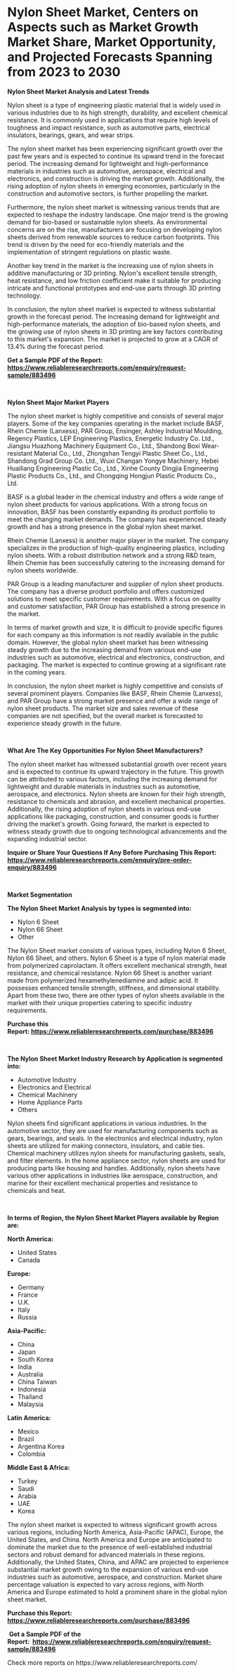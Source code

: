 <p><h1>Nylon Sheet Market, Centers on Aspects such as Market Growth Market Share, Market Opportunity, and Projected Forecasts Spanning from 2023 to 2030</h1></p><p><strong>Nylon Sheet Market Analysis and Latest Trends</strong></p>
<p><p>Nylon sheet is a type of engineering plastic material that is widely used in various industries due to its high strength, durability, and excellent chemical resistance. It is commonly used in applications that require high levels of toughness and impact resistance, such as automotive parts, electrical insulators, bearings, gears, and wear strips.</p><p>The nylon sheet market has been experiencing significant growth over the past few years and is expected to continue its upward trend in the forecast period. The increasing demand for lightweight and high-performance materials in industries such as automotive, aerospace, electrical and electronics, and construction is driving the market growth. Additionally, the rising adoption of nylon sheets in emerging economies, particularly in the construction and automotive sectors, is further propelling the market.</p><p>Furthermore, the nylon sheet market is witnessing various trends that are expected to reshape the industry landscape. One major trend is the growing demand for bio-based or sustainable nylon sheets. As environmental concerns are on the rise, manufacturers are focusing on developing nylon sheets derived from renewable sources to reduce carbon footprints. This trend is driven by the need for eco-friendly materials and the implementation of stringent regulations on plastic waste.</p><p>Another key trend in the market is the increasing use of nylon sheets in additive manufacturing or 3D printing. Nylon's excellent tensile strength, heat resistance, and low friction coefficient make it suitable for producing intricate and functional prototypes and end-use parts through 3D printing technology.</p><p>In conclusion, the nylon sheet market is expected to witness substantial growth in the forecast period. The increasing demand for lightweight and high-performance materials, the adoption of bio-based nylon sheets, and the growing use of nylon sheets in 3D printing are key factors contributing to this market's expansion. The market is projected to grow at a CAGR of 13.4% during the forecast period.</p></p>
<p><strong>Get a Sample PDF of the Report:&nbsp; <a href="https://www.reliableresearchreports.com/enquiry/request-sample/883496">https://www.reliableresearchreports.com/enquiry/request-sample/883496</a></strong></p>
<p>&nbsp;</p>
<p><strong>Nylon Sheet Major Market Players</strong></p>
<p><p>The nylon sheet market is highly competitive and consists of several major players. Some of the key companies operating in the market include BASF, Rhein Chemie (Lanxess), PAR Group, Ensinger, Ashley Industrial Moulding, Regency Plastics, LEP Engineering Plastics, Energetic Industry Co. Ltd., Jiangsu Huazhong Machinery Equipment Co., Ltd., Shandong Boxi Wear-resistant Material Co., Ltd., Zhongshan Tengyi Plastic Sheet Co., Ltd., Shandong Grad Group Co. Ltd., Wuxi Changan Yongye Machinery, Hebei Huailiang Engineering Plastic Co., Ltd., Xinhe County Dingjia Engineering Plastic Products Co., Ltd., and Chongqing Hongjun Plastic Products Co., Ltd.</p><p>BASF is a global leader in the chemical industry and offers a wide range of nylon sheet products for various applications. With a strong focus on innovation, BASF has been constantly expanding its product portfolio to meet the changing market demands. The company has experienced steady growth and has a strong presence in the global nylon sheet market.</p><p>Rhein Chemie (Lanxess) is another major player in the market. The company specializes in the production of high-quality engineering plastics, including nylon sheets. With a robust distribution network and a strong R&D team, Rhein Chemie has been successfully catering to the increasing demand for nylon sheets worldwide.</p><p>PAR Group is a leading manufacturer and supplier of nylon sheet products. The company has a diverse product portfolio and offers customized solutions to meet specific customer requirements. With a focus on quality and customer satisfaction, PAR Group has established a strong presence in the market.</p><p>In terms of market growth and size, it is difficult to provide specific figures for each company as this information is not readily available in the public domain. However, the global nylon sheet market has been witnessing steady growth due to the increasing demand from various end-use industries such as automotive, electrical and electronics, construction, and packaging. The market is expected to continue growing at a significant rate in the coming years.</p><p>In conclusion, the nylon sheet market is highly competitive and consists of several prominent players. Companies like BASF, Rhein Chemie (Lanxess), and PAR Group have a strong market presence and offer a wide range of nylon sheet products. The market size and sales revenue of these companies are not specified, but the overall market is forecasted to experience steady growth in the future.</p></p>
<p>&nbsp;</p>
<p><strong>What Are The Key Opportunities For Nylon Sheet Manufacturers?</strong></p>
<p><p>The nylon sheet market has witnessed substantial growth over recent years and is expected to continue its upward trajectory in the future. This growth can be attributed to various factors, including the increasing demand for lightweight and durable materials in industries such as automotive, aerospace, and electronics. Nylon sheets are known for their high strength, resistance to chemicals and abrasion, and excellent mechanical properties. Additionally, the rising adoption of nylon sheets in various end-use applications like packaging, construction, and consumer goods is further driving the market's growth. Going forward, the market is expected to witness steady growth due to ongoing technological advancements and the expanding industrial sector.</p></p>
<p><strong>Inquire or Share Your Questions If Any Before Purchasing This Report: <a href="https://www.reliableresearchreports.com/enquiry/pre-order-enquiry/883496">https://www.reliableresearchreports.com/enquiry/pre-order-enquiry/883496</a></strong></p>
<p>&nbsp;</p>
<p><strong>Market Segmentation</strong></p>
<p><strong>The Nylon Sheet Market Analysis by types is segmented into:</strong></p>
<p><ul><li>Nylon 6 Sheet</li><li>Nylon 66 Sheet</li><li>Other</li></ul></p>
<p><p>The Nylon Sheet market consists of various types, including Nylon 6 Sheet, Nylon 66 Sheet, and others. Nylon 6 Sheet is a type of nylon material made from polymerized caprolactam. It offers excellent mechanical strength, heat resistance, and chemical resistance. Nylon 66 Sheet is another variant made from polymerized hexamethylenediamine and adipic acid. It possesses enhanced tensile strength, stiffness, and dimensional stability. Apart from these two, there are other types of nylon sheets available in the market with their unique properties catering to specific industry requirements.</p></p>
<p><strong>Purchase this Report:&nbsp;<a href="https://www.reliableresearchreports.com/purchase/883496">https://www.reliableresearchreports.com/purchase/883496</a></strong></p>
<p>&nbsp;</p>
<p><strong>The Nylon Sheet Market Industry Research by Application is segmented into:</strong></p>
<p><ul><li>Automotive Industry</li><li>Electronics and Electrical</li><li>Chemical Machinery</li><li>Home Appliance Parts</li><li>Others</li></ul></p>
<p><p>Nylon sheets find significant applications in various industries. In the automotive sector, they are used for manufacturing components such as gears, bearings, and seals. In the electronics and electrical industry, nylon sheets are utilized for making connectors, insulators, and cable ties. Chemical machinery utilizes nylon sheets for manufacturing gaskets, seals, and filter elements. In the home appliance sector, nylon sheets are used for producing parts like housing and handles. Additionally, nylon sheets have various other applications in industries like aerospace, construction, and marine for their excellent mechanical properties and resistance to chemicals and heat.</p></p>
<p>&nbsp;</p>
<p><strong>In terms of Region, the Nylon Sheet Market Players available by Region are:</strong></p>
<p>
    <p> <strong> North America: </strong>
        <ul>
            <li>United States</li>
            <li>Canada</li>
        </ul>
        </p> 
    <p> <strong> Europe: </strong>
        <ul>
            <li>Germany</li>
            <li>France</li>
            <li>U.K.</li>
            <li>Italy</li>
            <li>Russia</li>
        </ul>
        </p> 
    <p> <strong> Asia-Pacific: </strong>
        <ul>
            <li>China</li>
            <li>Japan</li>
            <li>South Korea</li>
            <li>India</li>
            <li>Australia</li>
            <li>China Taiwan</li>
            <li>Indonesia</li>
            <li>Thailand</li>
            <li>Malaysia</li>
        </ul>
        </p> 
    <p> <strong> Latin America: </strong>
        <ul>
            <li>Mexico</li>
            <li>Brazil</li>
            <li>Argentina Korea</li>
            <li>Colombia</li>
        </ul>
        </p> 
    <p> <strong> Middle East & Africa: </strong>
        <ul>
            <li>Turkey</li>
            <li>Saudi</li>
            <li>Arabia</li>
            <li>UAE</li>
            <li>Korea</li>
        </ul>
    </p>
    </p>
<p><p>The nylon sheet market is expected to witness significant growth across various regions, including North America, Asia-Pacific (APAC), Europe, the United States, and China. North America and Europe are anticipated to dominate the market due to the presence of well-established industrial sectors and robust demand for advanced materials in these regions. Additionally, the United States, China, and APAC are projected to experience substantial market growth owing to the expansion of various end-use industries such as automotive, aerospace, and construction. Market share percentage valuation is expected to vary across regions, with North America and Europe estimated to hold a prominent share in the global nylon sheet market.</p></p>
<p><strong>Purchase this Report: <a href="https://www.reliableresearchreports.com/purchase/883496">https://www.reliableresearchreports.com/purchase/883496</a></strong></p>
<p>&nbsp;<strong>Get a Sample PDF of the Report:&nbsp;&nbsp;<a href="https://www.reliableresearchreports.com/enquiry/request-sample/883496">https://www.reliableresearchreports.com/enquiry/request-sample/883496</a></strong></p>
<p><strong></strong></p>
<p>Check more reports on https://www.reliableresearchreports.com/</p>
